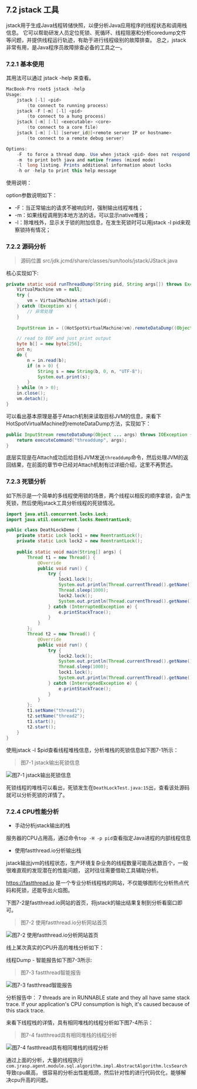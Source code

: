 ## 7.2 jstack 工具

jstack用于生成Java线程转储快照，以便分析Java应用程序的线程状态和调用栈信息。
它可以帮助研发人员定位死锁、死循环、线程阻塞和分析coredump文件等问题，并提供线程运行轨迹，有助于进行线程级别的故障排查。
总之，jstack非常有用，是Java程序员故障排查必备的工具之一。

### 7.2.1 基本使用

其用法可以通过 jstack -help 来查看。
```java
MacBook-Pro root$ jstack -help
Usage:
    jstack [-l] <pid>
        (to connect to running process)
    jstack -F [-m] [-l] <pid>
        (to connect to a hung process)
    jstack [-m] [-l] <executable> <core>
        (to connect to a core file)
    jstack [-m] [-l] [server_id@]<remote server IP or hostname>
        (to connect to a remote debug server)

Options:
    -F  to force a thread dump. Use when jstack <pid> does not respond (process is hung)
    -m  to print both java and native frames (mixed mode)
    -l  long listing. Prints additional information about locks
    -h or -help to print this help message
```
使用说明：

option参数说明如下：
+ -F：当正常输出的请求不被响应时，强制输出线程堆栈；
+ -m：如果线程调用到本地方法的话，可以显示native堆栈；
+ -l：除堆栈外，显示关于锁的附加信息，在发生死锁时可以用jstack -l pid来观察锁持有情况；


### 7.2.2 源码分析

> 源码位置 src/jdk.jcmd/share/classes/sun/tools/jstack/JStack.java

核心实现如下:
```java
private static void runThreadDump(String pid, String args[]) throws Exception {
    VirtualMachine vm = null;
    try {
        vm = VirtualMachine.attach(pid);
    } catch (Exception x) {
        // 异常处理
    }
    
    InputStream in = ((HotSpotVirtualMachine)vm).remoteDataDump((Object[])args);

    // read to EOF and just print output
    byte b[] = new byte[256];
    int n;
    do {
        n = in.read(b);
        if (n > 0) {
            String s = new String(b, 0, n, "UTF-8");
            System.out.print(s);
        }
    } while (n > 0);
    in.close();
    vm.detach();
}
```
可以看出基本原理是基于Attach机制来读取目标JVM的信息，来看下HotSpotVirtualMachine的remoteDataDump方法，实现如下：
```java
public InputStream remoteDataDump(Object ... args) throws IOException {
    return executeCommand("threaddump", args);
}
```
底层实现是在Attach成功后给目标JVM发送`threaddump`命令，然后处理JVM的返回结果，在前面的章节中已经对Attach机制有过详细介绍，这里不再赘述。

### 7.2.3 死锁分析
如下所示是一个简单的多线程使用锁的场景，两个线程以相反的顺序拿锁，会产生死锁，然后使用jstack工具分析线程的死锁情况。
```java
import java.util.concurrent.locks.Lock;
import java.util.concurrent.locks.ReentrantLock;

public class DeathLockDemo {
    private static Lock lock1 = new ReentrantLock();
    private static Lock lock2 = new ReentrantLock();
    
    public static void main(String[] args) {
        Thread t1 = new Thread() {
            @Override
            public void run() {
                try {
                    lock1.lock();
                    System.out.println(Thread.currentThread().getName() + " get the lock1");
                    Thread.sleep(1000);
                    lock2.lock();
                    System.out.println(Thread.currentThread().getName() + " get the lock2");
                } catch (InterruptedException e) {
                    e.printStackTrace();
                }
            }
        };
        Thread t2 = new Thread() {
            @Override
            public void run() {
                try {
                    lock2.lock();
                    System.out.println(Thread.currentThread().getName() + " get the lock2");
                    Thread.sleep(1000);
                    lock1.lock();
                    System.out.println(Thread.currentThread().getName() + " get the lock1");
                } catch (InterruptedException e) {
                    e.printStackTrace();
                }
            }
        };
        t1.setName("thread1");
        t2.setName("thread2");
        t1.start();
        t2.start();
    }
}
```
使用jstack -l $pid查看线程堆栈信息，分析堆栈的死锁信息如下图7-1所示：
> 图7-1 jstack输出死锁信息

![图7-1 jstack输出死锁信息](../../.vuepress/public/images/book/tools/7-1.png)

死锁线程的堆栈可以看出，死锁发生在`DeathLockTest.java:15`出，查看该处源码就可以分析死锁的详情了。

### 7.2.4 CPU性能分析

+ 手动分析jstack输出的栈

服务器的CPU占用高，通过命令`top -H -p pid`查看指定Java进程的内部线程信息

+ 使用fastthread.io分析输出栈

jstack输出jvm的线程状态，生产环境复杂业务的线程数量可能高达数百个，一般很难直观的发现潜在的性能问题，
这时往往需要借助工具辅助分析。

https://fastthread.io 是一个专业分析线程栈的网站，不仅能够图形化分析热点代码和死锁，还能导出火焰图。

下图7-2是fastthread.io网站的首页，将jstack的输出结果复制到分析看窗口即可。

> 图7-2 使用fastthread.io分析网站首页

![图7-2 使用fastthread.io分析网站首页](../../.vuepress/public/images/book/tools/7-2.png)

线上某次真实的CPU升高的堆栈分析如下：

线程Dump - 智能报告如下图7-3所示:
> 图7-3 fastthread智能报告

![图7-3 fastthread智能报告](../../.vuepress/public/images/book/tools/7-3.png)

分析报告中：
7 threads are in RUNNABLE state and they all have same stack trace. If your application's CPU consumption is high, it's caused because of this stack trace.

来看下线程栈的详情，具有相同堆栈的线程分析如下图7-4所示：

> 图7-4 fastthread具有相同堆栈的线程分析

![图7-4 fastthread具有相同堆栈的线程分析](../../.vuepress/public/images/book/tools/7-4.png)

通过上面的分析，大量的线程执行`com.jrasp.agent.module.sql.algorithm.impl.AbstractAlgorithm.lcsSearch`导致cpu飙高，
很容易的分析出性能瓶颈，然后针对性的进行代码优化，能够解决cpu升高的问题。

